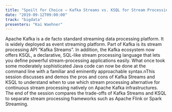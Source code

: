 ```yaml
---
title: "Spoilt for Choice – Kafka Streams vs. KSQL for Stream Processing on top of Apache Kafka"
date: "2019-09-12T09:00:00"
track: "bigdata"
presenters: "Kai Waehner"
---
```


Apache Kafka is a de facto standard streaming data processing platform. It is widely deployed as event streaming platform. Part of Kafka is its stream processing API “Kafka Streams”. In addition, the Kafka ecosystem now offers KSQL, a declarative, SQL-like stream processing language that lets you define powerful stream-processing applications easily. What once took some moderately sophisticated Java code can now be done at the command line with a familiar and eminently approachable syntax.nThis session discusses and demos the pros and cons of Kafka Streams and KSQL to understand when to use which stream processing alternative for continuous stream processing natively on Apache Kafka infrastructures. The end of the session compares the trade-offs of Kafka Streams and KSQL to separate stream processing frameworks such as Apache Flink or Spark Streaming.
